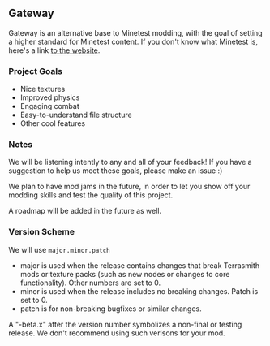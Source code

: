 ## Gateway

Gateway is an alternative base to Minetest modding, with the goal of setting a higher standard for Minetest content.  If you don't know what Minetest is, here's a link [to the website](https://minetest.net).

### Project Goals

- Nice textures
- Improved physics
- Engaging combat
- Easy-to-understand file structure
- Other cool features

### Notes
We will be listening intently to any and all of your feedback!  If you have a suggestion to help us meet these goals, please make an issue :)

We plan to have mod jams in the future, in order to let you show off your modding skills and test the quality of this project.

A roadmap will be added in the future as well.

### Version Scheme

We will use `major.minor.patch`

 - major is used when the release contains changes that break Terrasmith mods or texture packs (such as new nodes or changes to core functionality).  Other numbers are set to 0.
 - minor is used when the release includes no breaking changes.  Patch is set to 0.
 - patch is for non-breaking bugfixes or similar changes.
 
 A "-beta.x" after the version number symbolizes a non-final or testing release.  We don't recommend using such verisons for your mod.
